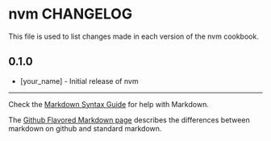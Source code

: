 nvm CHANGELOG
=============

This file is used to list changes made in each version of the nvm cookbook.

0.1.0
-----
- [your_name] - Initial release of nvm

- - -
Check the [Markdown Syntax Guide](http://daringfireball.net/projects/markdown/syntax) for help with Markdown.

The [Github Flavored Markdown page](http://github.github.com/github-flavored-markdown/) describes the differences between markdown on github and standard markdown.
